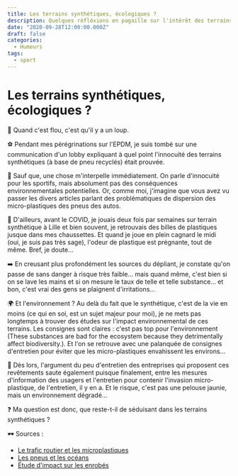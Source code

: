 ```yaml
---
title: Les terrains synthétiques, écologiques ?
description: Quelques réfléxions en pagaille sur l'intérêt des terrains synthétiques.
date: "2020-09-28T12:00:00.000Z"
draft: false
categories:
  - Humeurs
tags:
  - sport
---
```


# Les terrains synthétiques, écologiques ?

🔎 Quand c'est flou, c'est qu'il y a un loup.

⚽  Pendant mes pérégrinations sur l'EPDM, je suis tombé sur une communication d'un lobby expliquant à quel point l'innocuité des terrains synthétiques (à base de pneu recyclés) était prouvée.

🤷 Sauf que, une chose m'interpelle immédiatement. On parle d'innocuité pour les sportifs, mais absolument pas des conséquences environnementales potentielles. Or, comme moi, j'imagine que vous avez vu passer les divers articles parlant des problématiques de dispersion des micro-plastiques des pneus des autos.

🤔 D'ailleurs, avant le COVID, je jouais deux fois par semaines sur terrain synthétique à Lille et bien souvent, je retrouvais des billes de plastiques jusque dans mes chaussettes. Et quand je joue en plein cagnard le midi (oui, je suis pas très sage), l'odeur de plastique est prégnante, tout de même. Bref, je doute...

➡️ En creusant plus profondément les sources du dépliant, je constate qu'on passe de sans danger à risque très faible... mais quand même, c'est bien si on se lave les mains et si on mesure le taux de telle et telle substance... et bon, c'est vrai des gens se plaignent d'irritations...

🌍 Et l'environnement ? Au delà du fait que le synthétique, c'est de la vie en moins (ce qui en soi, est un sujet majeur pour moi), je ne mets pas longtemps à trouver des études sur l'impact environnemental de ces terrains. Les consignes sont claires : c'est pas top pour l'environnement (These substances are bad for the ecosystem because they detrimentally affect biodiversity.). Et l'on se retrouve avec une palanquée de consignes d'entretien pour éviter que les micro-plastiques envahissent les environs...

🚿 Dès lors, l'argument du peu d'entretien des entreprises qui proposent ces revêtements saute également puisque finalement, entre les mesures d'information des usagers et l'entretien pour contenir l'invasion micro-plastique, de l'entretien, il y en a. Et le risque, c'est pas une pelouse jaunie, mais un environnement dégradé...

❓ Ma question est donc, que reste-t-il de séduisant dans les terrains synthétiques ?

🕶️ Sources : 
- [Le trafic routier et les microplastiques](https://www.lemonde.fr/planete/article/2020/07/19/le-trafic-routier-source-de-pollution-par-les-microplastiques_6046666_3244.html)
- [Les pneus et les océans](https://www.echa.europa.eu/-/recycled-rubber-infill-causes-a-very-low-level-of-concern)
- [Étude d'impact sur les enrobés](https://www.rivm.nl/en/rubber-granulate/environmental-impact-study-on-rubber-granulate-2018)
